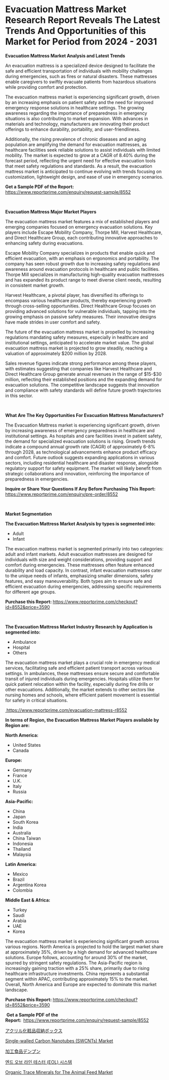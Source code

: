 <p><h1>Evacuation Mattress Market Research Report Reveals The Latest Trends And Opportunities of this Market for Period from 2024 - 2031</h1></p><p><strong>Evacuation Mattress Market Analysis and Latest Trends</strong></p>
<p><p>An evacuation mattress is a specialized device designed to facilitate the safe and efficient transportation of individuals with mobility challenges during emergencies, such as fires or natural disasters. These mattresses enable caregivers to swiftly evacuate patients from hazardous situations while providing comfort and protection.</p><p>The evacuation mattress market is experiencing significant growth, driven by an increasing emphasis on patient safety and the need for improved emergency response solutions in healthcare settings. The growing awareness regarding the importance of preparedness in emergency situations is also contributing to market expansion. With advances in materials and technology, manufacturers are innovating their product offerings to enhance durability, portability, and user-friendliness.</p><p>Additionally, the rising prevalence of chronic diseases and an aging population are amplifying the demand for evacuation mattresses, as healthcare facilities seek reliable solutions to assist individuals with limited mobility. The market is expected to grow at a CAGR of 8.40% during the forecast period, reflecting the urgent need for effective evacuation tools that meet safety regulations and standards. As a result, the evacuation mattress market is anticipated to continue evolving with trends focusing on customization, lightweight design, and ease of use in emergency scenarios.</p></p>
<p><strong>Get a Sample PDF of the Report:&nbsp;</strong> <a href="https://www.reportprime.com/enquiry/request-sample/8552">https://www.reportprime.com/enquiry/request-sample/8552</a></p>
<p>&nbsp;</p>
<p><strong>Evacuation Mattress Major Market Players</strong></p>
<p><p>The evacuation mattress market features a mix of established players and emerging companies focused on emergency evacuation solutions. Key players include Escape Mobility Company, Thorpe Mill, Harvest Healthcare, and Direct Healthcare Group, each contributing innovative approaches to enhancing safety during evacuations.</p><p>Escape Mobility Company specializes in products that enable quick and efficient evacuation, with an emphasis on ergonomics and portability. The company has seen robust growth due to increasing safety regulations and awareness around evacuation protocols in healthcare and public facilities. Thorpe Mill specializes in manufacturing high-quality evacuation mattresses and has expanded its product range to meet diverse client needs, resulting in consistent market growth.</p><p>Harvest Healthcare, a pivotal player, has diversified its offerings to encompass various healthcare products, thereby experiencing growth through cross-selling opportunities. Direct Healthcare Group focuses on providing advanced solutions for vulnerable individuals, tapping into the growing emphasis on passive safety measures. Their innovative designs have made strides in user comfort and safety.</p><p>The future of the evacuation mattress market is propelled by increasing regulations mandating safety measures, especially in healthcare and institutional settings, anticipated to accelerate market value. The global evacuation mattress market is projected to grow steadily, reaching a valuation of approximately $200 million by 2028.</p><p>Sales revenue figures indicate strong performance among these players, with estimates suggesting that companies like Harvest Healthcare and Direct Healthcare Group generate annual revenues in the range of $15-$30 million, reflecting their established positions and the expanding demand for evacuation solutions. The competitive landscape suggests that innovation and compliance with safety standards will define future growth trajectories in this sector.</p></p>
<p>&nbsp;</p>
<p><strong>What Are The Key Opportunities For Evacuation Mattress Manufacturers?</strong></p>
<p><p>The Evacuation Mattress market is experiencing significant growth, driven by increasing awareness of emergency preparedness in healthcare and institutional settings. As hospitals and care facilities invest in patient safety, the demand for specialized evacuation solutions is rising. Growth trends indicate a compound annual growth rate (CAGR) of approximately 6-8% through 2028, as technological advancements enhance product efficacy and comfort. Future outlook suggests expanding applications in various sectors, including residential healthcare and disaster response, alongside regulatory support for safety equipment. The market will likely benefit from strategic collaborations and innovation, reinforcing the importance of preparedness in emergencies.</p></p>
<p><strong>Inquire or Share Your Questions If Any Before Purchasing This Report:</strong> <a href="https://www.reportprime.com/enquiry/pre-order/8552">https://www.reportprime.com/enquiry/pre-order/8552</a></p>
<p>&nbsp;</p>
<p><strong>Market Segmentation</strong></p>
<p><strong>The Evacuation Mattress Market Analysis by types is segmented into:</strong></p>
<p><ul><li>Adult</li><li>Infant</li></ul></p>
<p><p>The evacuation mattress market is segmented primarily into two categories: adult and infant markets. Adult evacuation mattresses are designed for individuals with size and weight considerations, providing support and comfort during emergencies. These mattresses often feature enhanced durability and load capacity. In contrast, infant evacuation mattresses cater to the unique needs of infants, emphasizing smaller dimensions, safety features, and easy maneuverability. Both types aim to ensure safe and efficient evacuation during emergencies, addressing specific requirements for different age groups.</p></p>
<p><strong>Purchase this Report:&nbsp;</strong><a href="https://www.reportprime.com/checkout?id=8552&price=3590">https://www.reportprime.com/checkout?id=8552&price=3590</a></p>
<p>&nbsp;</p>
<p><strong>The Evacuation Mattress Market Industry Research by Application is segmented into:</strong></p>
<p><ul><li>Ambulance</li><li>Hospital</li><li>Others</li></ul></p>
<p><p>The evacuation mattress market plays a crucial role in emergency medical services, facilitating safe and efficient patient transport across various settings. In ambulances, these mattresses ensure secure and comfortable transit of injured individuals during emergencies. Hospitals utilize them for quick patient relocation within the facility, especially during fire drills or other evacuations. Additionally, the market extends to other sectors like nursing homes and schools, where efficient patient movement is essential for safety in critical situations.</p></p>
<p><a href="https://www.reportprime.com/evacuation-mattress-r8552">&nbsp;https://www.reportprime.com/evacuation-mattress-r8552</a></p>
<p><strong>In terms of Region, the Evacuation Mattress Market Players available by Region are:</strong></p>
<p>
    <p> <strong> North America: </strong>
        <ul>
            <li>United States</li>
            <li>Canada</li>
        </ul>
        </p> 
    <p> <strong> Europe: </strong>
        <ul>
            <li>Germany</li>
            <li>France</li>
            <li>U.K.</li>
            <li>Italy</li>
            <li>Russia</li>
        </ul>
        </p> 
    <p> <strong> Asia-Pacific: </strong>
        <ul>
            <li>China</li>
            <li>Japan</li>
            <li>South Korea</li>
            <li>India</li>
            <li>Australia</li>
            <li>China Taiwan</li>
            <li>Indonesia</li>
            <li>Thailand</li>
            <li>Malaysia</li>
        </ul>
        </p> 
    <p> <strong> Latin America: </strong>
        <ul>
            <li>Mexico</li>
            <li>Brazil</li>
            <li>Argentina Korea</li>
            <li>Colombia</li>
        </ul>
        </p> 
    <p> <strong> Middle East & Africa: </strong>
        <ul>
            <li>Turkey</li>
            <li>Saudi</li>
            <li>Arabia</li>
            <li>UAE</li>
            <li>Korea</li>
        </ul>
    </p>
    </p>
<p><p>The evacuation mattress market is experiencing significant growth across various regions. North America is projected to hold the largest market share at approximately 35%, driven by a high demand for advanced healthcare solutions. Europe follows, accounting for around 30% of the market, spurred by stringent safety regulations. The Asia-Pacific region is increasingly gaining traction with a 25% share, primarily due to rising healthcare infrastructure investments. China represents a substantial segment within APAC, contributing approximately 15% to the market. Overall, North America and Europe are expected to dominate this market landscape.</p></p>
<p><strong>Purchase this Report: </strong><a href="https://www.reportprime.com/checkout?id=8552&price=3590">https://www.reportprime.com/checkout?id=8552&price=3590</a></p>
<p>&nbsp;<strong>Get a Sample PDF of the Report:&nbsp;&nbsp;</strong><a href="https://www.reportprime.com/enquiry/request-sample/8552">https://www.reportprime.com/enquiry/request-sample/8552</a></p>
<p><strong></strong></p>
<p><p><a href="https://medium.com/@raap8632/acrylic-cosmetic-storage-box-market-%E3%81%AE%E3%82%B0%E3%83%AD%E3%83%BC%E3%83%90%E3%83%AB%E5%B8%82%E5%A0%B4%E6%A6%82%E8%A6%81%E3%81%AF-%E4%B8%96%E7%95%8C%E3%81%8A%E3%82%88%E3%81%B3%E4%B8%BB%E8%A6%81%E5%B8%82%E5%A0%B4%E3%81%AB%E3%81%8A%E3%81%91%E3%82%8B%E6%A5%AD%E7%95%8C%E3%81%AB%E5%BD%B1%E9%9F%BF%E3%82%92%E4%B8%8E%E3%81%88%E3%82%8B%E4%B8%BB%E8%A6%81%E3%81%AA%E3%83%88%E3%83%AC%E3%83%B3%E3%83%89%E3%81%AB%E3%81%A4%E3%81%84%E3%81%A6-%E7%8B%AC%E8%87%AA%E3%81%AE%E8%A6%96%E7%82%B9%E3%82%92%E6%8F%90%E4%BE%9B%E3%81%97%E3%81%BE%E3%81%99-c5ce5b2a381f">アクリル化粧品収納ボックス</a></p><p><a href="https://issuu.com/reportprime-2/docs/single-walled-carbon-nanotubes-swcn_b9c7da18131dcc">Single-walled Carbon Nanotubes (SWCNTs) Market</a></p><p><a href="https://medium.com/@raap8632/modified-food-starch-market-%E3%81%AF-%E3%82%B3%E3%82%B9%E3%83%88%E7%AE%A1%E7%90%86%E3%81%A8%E5%8A%B9%E7%8E%87%E5%90%91%E4%B8%8A%E3%82%92%E5%84%AA%E5%85%88%E3%81%97%E3%81%BE%E3%81%99-%E3%81%95%E3%82%89%E3%81%AB-%E5%A0%B1%E5%91%8A%E6%9B%B8%E3%81%AF%E5%B8%82%E5%A0%B4%E3%81%AE%E9%9C%80%E8%A6%81%E9%9D%A2%E3%81%A8%E4%BE%9B%E7%B5%A6%E9%9D%A2%E3%81%AE%E4%B8%A1%E6%96%B9%E3%82%92%E3%82%AB%E3%83%90%E3%83%BC%E3%81%97%E3%81%A6%E3%81%84%E3%81%BE%E3%81%99-modified-food-2a240fd86c16">加工食品デンプン</a></p><p><a href="https://medium.com/@ayesakhan333/end-of-line-tester-eol-systems-market-%EC%9D%98-%EA%B8%80%EB%A1%9C%EB%B2%8C-%EC%8B%9C%EC%9E%A5-%EA%B0%9C%EC%9A%94%EB%8A%94-%EC%A0%84-%EC%84%B8%EA%B3%84-%EB%B0%8F-%EC%A3%BC%EC%9A%94-%EC%8B%9C%EC%9E%A5%EC%9D%98-%EC%82%B0%EC%97%85%EC%97%90-%EC%98%81%ED%96%A5%EC%9D%84-%EB%AF%B8%EC%B9%98%EB%8A%94-%EC%A3%BC%EC%9A%94-%ED%8A%B8%EB%A0%8C%EB%93%9C%EC%97%90-%EB%8C%80%ED%95%9C-%EB%8F%85%ED%8A%B9%ED%95%9C-%EA%B4%80%EC%A0%90%EC%9D%84-df569684aa15">엔드 오브 라인 테스터 (EOL) 시스템</a></p><p><a href="https://medium.com/@zoe.dyer9808709/the-organic-trace-minerals-for-the-animal-feed-market-is-experiencing-higher-than-anticipated-3c6b48a6765f">Organic Trace Minerals for The Animal Feed Market</a></p></p>